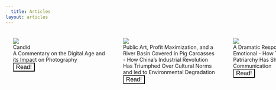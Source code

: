 ```yaml
---
  title: Articles
layout: articles
---
```

  
  <html>
  <body>
  <div class="grid-container">
  <div class="ui card">
  <div class="image">
  <img src=
  "/Articles/candid_files/DSC_3167 (1).jpg">
  </div>
  <div class="content">
  <a class="header">Candid</a>
  <div class="description">
  A Commentary on the Digital Age and its Impact on Photography
</div>
  </div>
  <form method="get" action="/articles/">
  <button class="btn1"type="submit">Read!</button>
  </form>	
  </div>
  <script src=
  "candidjs.js">
  </script>
  </body>
  </html>
  
  <html>
  <body>
  <div  class="grid-container">
  <div class="ui card">
  <div class="image">
  <img src=
  "/Articles/_index_files/silentink.jpg">
  </div>
  <div class="content">
  <a class="header">Public Art, Profit Maximization, and a River Basin Covered in Pig Carcasses - How China’s Industrial Revolution Has Triumphed Over Cultural Norms and led to Environmental Degradation</a>
  </div>
  <form method="get" action="/articles/environment/">
  <button class="btn1"type="submit">Read!</button>
  </form>	
  </div>
  <script src=
  "publicartjs.js">
  </script>
  </body>
  </html>
  
  <html>
  <body>
  <div  class="grid-container">
  <div class="ui card">
  <div class="image">
  <img src=
  "/Articles/_index_files/coverntry.jpg">
  </div>
  <div class="content">
  <a class="header">A Dramatic Response to Being Called Emotional - How The American Patriarchy Has Shaped Women’s Communication</a>
  </div>
  <form method="get" action="/articles/adramaticresponse/">
  <button class="btn1"type="submit">Read!</button>
  </form>	
  </div>
  <script src=
  "dramaticjs.js">
  </script>
  </body>
  </html>
  
  <html>
  <style>
  .grid-container{
    display: grid;
    grid-template-columns: repeat(3, 250px);
    grid-auto-rows: auto;
    grid-gap: 3rem;
  }
.card{
  width: 250px;
  padding: 20px;
  border: 1px;
}
.btn1 {
  color : rgb(0, 0, 0);
  background-color: rgba(255, 255, 255);
  border-radius: 0px 0px 0px 0px;
  font-size: 16px;
}
</style>
  </html>